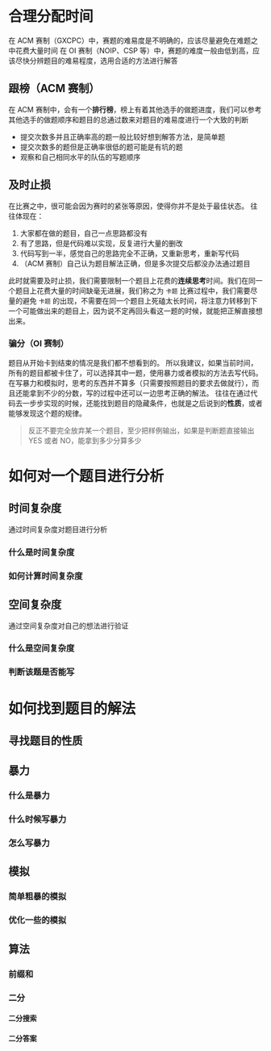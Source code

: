 # 合理分配时间
在 ACM 赛制（GXCPC）中，赛题的难易度是不明确的，应该尽量避免在难题之中花费大量时间
在 OI 赛制（NOIP、CSP 等）中，赛题的难度一般由低到高，应该尽快分辨题目的难易程度，选用合适的方法进行解答
## 跟榜（ACM 赛制）
在 ACM 赛制中，会有一个**排行榜**，榜上有着其他选手的做题进度，我们可以参考其他选手的做题顺序和题目的总通过数来对题目的难易度进行一个大致的判断
- 提交次数多并且正确率高的题一般比较好想到解答方法，是简单题
- 提交次数多的题但是正确率很低的题可能是有坑的题
- 观察和自己相同水平的队伍的写题顺序
## 及时止损
在比赛之中，很可能会因为赛时的紧张等原因，使得你并不是处于最佳状态。
往往体现在：
1. 大家都在做的题目，自己一点思路都没有
2. 有了思路，但是代码难以实现，反复进行大量的删改
3. 代码写到一半，感觉自己的思路完全不正确，又重新思考，重新写代码
4. （ACM 赛制）自己认为题目解法正确，但是多次提交后都没办法通过题目

此时就需要及时止损，我们需要限制一个题目上花费的**连续思考**时间。我们在同一个题目上花费大量的时间缺毫无进展，我们称之为 `卡题`
比赛过程中，我们需要尽量的避免 `卡题` 的出现，不需要在同一个题目上死磕太长时间，将注意力转移到下一个可能做出来的题目上，因为说不定再回头看这一题的时候，就能把正解直接想出来。

### 骗分（OI 赛制）
题目从开始卡到结束的情况是我们都不想看到的。
所以我建议，如果当前时间，所有的题目都被卡住了，可以选择其中一题，使用暴力或者模拟的方法去写代码。
在写暴力和模拟时，思考的东西并不算多（只需要按照题目的要求去做就行），而且还能拿到不少的分数，写的过程中还可以一边思考正确的解法。
往往在通过代码去一步步实现的时候，还能找到题目的隐藏条件，也就是之后说到的**性质**，或者能够发现这个题的规律。

>反正不要完全放弃某一个题目，至少把样例输出，如果是判断题直接输出 YES 或者 NO，能拿到多少分算多少


# 如何对一个题目进行分析

## 时间复杂度

通过时间复杂度对题目进行分析


### 什么是时间复杂度

### 如何计算时间复杂度

## 空间复杂度

通过空间复杂度对自己的想法进行验证


### 什么是空间复杂度



### 判断该题是否能写




# 如何找到题目的解法
## 寻找题目的性质

## 暴力
### 什么是暴力
### 什么时候写暴力
### 怎么写暴力

## 模拟
### 简单粗暴的模拟
### 优化一些的模拟

## 算法
### 前缀和
### 二分
#### 二分搜索
#### 二分答案